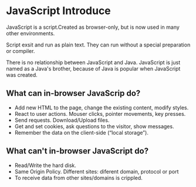 # JavaScript Introduce

JavaScript is a script.Created as browser-only, but is now used in many other environments.

Script exsit and run as plain text. They can run without a special preparation or compiler.

There is no relationship between JavaScript and Java. JavaScript is just named as a Java's brother, because of Java is popular when JavaScript was created.

## What can in-browser JavaScrip do?

- Add new HTML to the page, change the existing content, modify styles.
- React to user actions. Mouser clicks, pointer movements, key presses.
- Send requests. Download/Upload files.
- Get and set cookies, ask questions to the visitor, show messages.
- Remember the data on the client-side (“local storage”).


## What can't in-browser JavaScript do?

- Read/Write the hard disk.
- Same Origin Policy.
  Different sites: diferent domain, protocol or port
- To receive data from other sites/domains is crippled.

